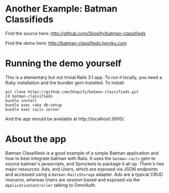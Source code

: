# Another Example: Batman Classifieds

Find the source here: http://github.com/Shopify/batman-classifieds

Find the demo here: http://batman-classifieds.heroku.com

# Running the demo yourself

This is a elementary but not trivial Rails 3.1 app. To run it locally, you need a Ruby installation and the bundler gem installed. To install:

    git clone https://github.com/Shopify/batman-classifieds.git
    cd batman-classifieds
    bundle install
    bundle exec rake db:setup
    bundle exec rails server

And the app should be available at http://localhost:3000/.

# About the app

Batman Classifieds is a good example of a simple Batman application and how to best integrate batman with Rails. It uses the `batman-rails` gem
to source batman's javascripts, and Sprockets to package it all up. There's two major resources: Ads, and Users, which are exposed via JSON endpoints
and accessed using a `Batman.RailsStorage` adapter. Ads are a typical CRUD resource, whereas Users are session based and exposed via the
`ApplicationController` talking to OmniAuth.